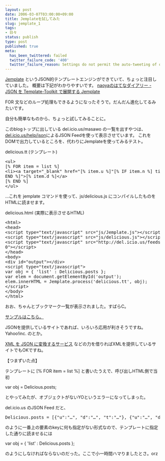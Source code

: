 ```yaml
---
layout: post
date: 2006-03-07T03:00:00+09:00
title: Jemplateを試してみた
slug: jemplate_1
tags:
- 日々
status: publish
type: post
published: true
meta:
  has_been_twittered: failed
  twitter_failure_code: '400'
  twitter_failure_reason: Settings do not permit the auto-tweeting of old posts
---
```

<a href="http://search.cpan.org/dist/Jemplate/">Jemplate</a> というJSON的テンプレートエンジンができていて、ちょっと注目していました。
概要は下記がわかりやすいです。
<a href="http://d.hatena.ne.jp/naoya/20060207/1139305280" title="naoyaのはてなダイアリー - JSON を Template-Toolkit で展開する Jemplate">naoyaのはてなダイアリー - JSON を Template-Toolkit で展開する Jemplate</a>

FOR 文などのループ処理もできるようになったそうで。だんだん進化してるみたいです。

自分も簡単なものから、ちょっと試してみることに。

<!--more-->
このblogトップに出している del.icio.us/masawo の一覧を出すやつは、<a href="http://del.icio.us/help/json" title="del.icio.us/help/json">del.icio.us/help/json</a>によるJSON Feedを使って表示させています。
これをDOMで出力しているところを、代わりにJemplateを使ってみるテスト。

delicious.tt (テンプレート)
<pre>
&lt;ul&gt;
[% FOR item = list %]
&lt;li&gt;&lt;a target="_blank" href="[% item.u %]"[% IF item.n %] title="[% item.n %][%
END %]"&gt;[% item.d %]&lt;/a&gt;
[% END %]
&lt;/ul&gt;
</pre>

…これを jemplate コマンドを使って、js/delicious.js にコンパイルしたものをHTMLに読ませます。

delicious.html (実際に表示させるHTML)
<pre>
&lt;html&gt;
&lt;head&gt;
&lt;script type="text/javascript" src="js/Jemplate.js"&gt;&lt;/script&gt;
&lt;script type="text/javascript" src="js/delicious.js"&gt;&lt;/script&gt;
&lt;script type="text/javascript" src="http://del.icio.us/feeds/json/masawo?count=2
0"&gt;&lt;/script&gt;
&lt;/head&gt;
&lt;body&gt;
&lt;div id="output"&gt;&lt;/div&gt;
&lt;script type="text/javascript"&gt;
var obj = { 'list' : Delicious.posts };
var elem = document.getElementById('output');
elem.innerHTML = Jemplate.process('delicious.tt', obj);
&lt;/script&gt;
&lt;/body&gt;
&lt;/html&gt;
</pre>
おお、ちゃんとブックマーク一覧が表示されました。すばらC。

<a href="http://wo.skr.jp/test/jemplate/delicious.html">サンプルはこちら。</a>

JSONを提供しているサイトであれば、いろいろ応用が利きそうですね。Yahoo!inc. のとか。

<a href="http://www.drk7.jp/MT/archives/001011.html" title="XML を JSON に変換するサービス - ベータ版を公開 :: Drk7jp">XML を JSON に変換するサービス</a> などの力を借りればXMLを提供しているサイトでもOKですね。

【つまずいた点】

テンプレートに [% FOR item = list %] と書いたうえで、呼び出しHTML側で当初

var obj = Delicious.posts;

とやってみたが、オブジェクトがないYOというエラーになってしまった。

del.icio.us のJSON Feed だと、
<pre>
Delicious.posts = [{"u":"…", "d":"…", "t":"…"}, {"u":"…", "d":"…", "t":"…"}, …]
</pre>
のように一番上の要素のkeyに何も指定がない形式なので、テンプレートに指定した通りに読ませるには

var obj = { 'list' : Delicious.posts };

のようにしなければならないのだった。ここで小一時間ハマりましたとさ。orz
